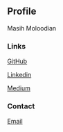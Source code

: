 ## Profile
Masih Moloodian

### Links
[GitHub](https://github.com/masihmoloodian)

[Linkedin](https://www.linkedin.com/in/masihmoloodian)

[Medium](https://medium.com/@masihmoloodian)

### Contact

[Email](masihmoloodian@gmail.com)

